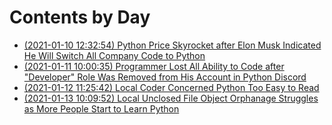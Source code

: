 # Contents by Day

* [(2021-01-10 12:32:54) Python Price Skyrocket after Elon Musk Indicated He Will Switch All Company Code to Python](10/123254-python-price-rise-elon-musk.md)
* [(2021-01-11 10:00:35) Programmer Lost All Ability to Code after "Developer" Role Was Removed from His Account in Python Discord](11/100035-programmer-lost-ability-developer-role.md)
* [(2021-01-12 11:25:42) Local Coder Concerned Python Too Easy to Read](12/112542-coder-concerned-python-too-easy-to-read.md)
* [(2021-01-13 10:09:52) Local Unclosed File Object Orphanage Struggles as More People Start to Learn Python](13/100952-unclose-file-object-orphanage-struggle.md)
